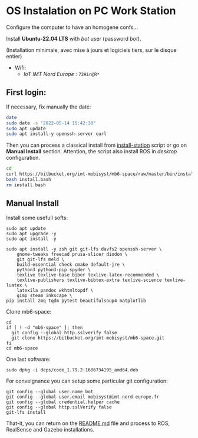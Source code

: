 # OS Instalation on PC Work Station 

Configure the computer to have an homogene confs...

Install **Ubuntu-22.04 LTS** with *bot* user (password *bot*).

(Installation minimale, avec mise à jours et logiciels tiers, sur le disque entier)

- Wifi:
    * _IoT IMT Nord Europe_ : `72Hin@R*` 


## First login:

If necessary, fix manually the date:

```sh
date
sudo date -s "2022-05-14 15:42:30"
sudo apt update
sudo apt install-y openssh-server curl
```

Then you can process a classical install from [install-station](../bin/install-station) script or go on **Manual Install** section. 
Attention, the script also install ROS in _desktop_ configuration.

```sh
cd
curl https://bitbucket.org/imt-mobisyst/mb6-space/raw/master/bin/install-station > install.bash
bash install.bash
rm install.bash
```


## Manual Install

Install some usefull softs:

```shell
sudo apt update
sudo apt upgrade -y
sudo apt install -y 

sudo apt install -y zsh git git-lfs davfs2 openssh-server \
    gnome-tweaks freecad prusa-slicer diodon \
	git git-lfs meld \
	build-essential check cmake default-jre \
	python3 python3-pip spyder \
	texlive texlive-base biber texlive-latex-recommended \
	texlive-publishers texlive-bibtex-extra texlive-science texlive-luatex \
	latexila pandoc wkhtmltopdf \
	gimp steam inkscape \
pip install zmq tqdm pytest beautifulsoup4 matplotlib
```

Clone mb6-space:

```shell
cd
if [ ! -d "mb6-space" ]; then
  git config --global http.sslverify false
  git clone https://bitbucket.org/imt-mobisyst/mb6-space.git
fi
cd mb6-space
```

One last software:

```shell
sudo dpkg -i deps/code_1.79.2-1686734195_amd64.deb
```

For conveignance you can setup some particular git configuration:

```shell
git config --global user.name bot
git config --global user.email mobisyst@imt-nord-europe.fr
git config --global credential.helper cache
git config --global http.sslVerify false
git-lfs install
```

That-it, you can return on the [README.md](../README.md) file and process to ROS, RealSense and Gazebo installations.
